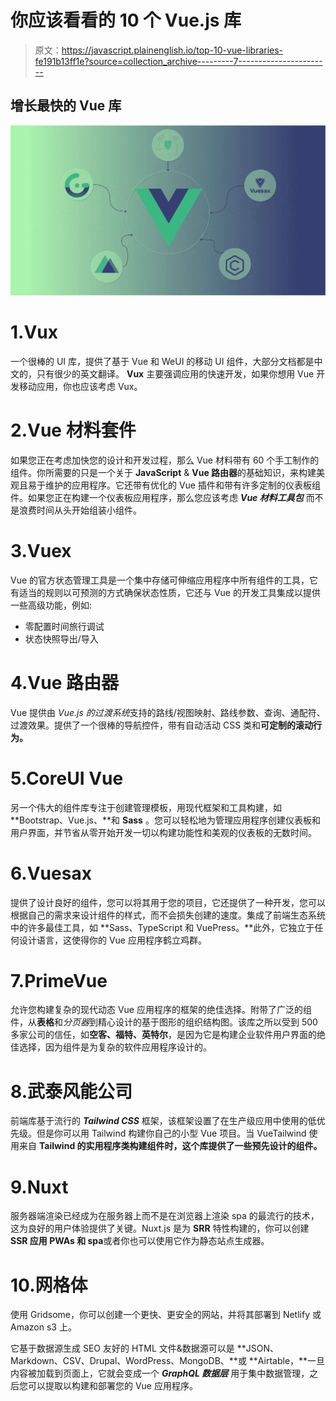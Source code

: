 # 你应该看看的 10 个 Vue.js 库

> 原文：<https://javascript.plainenglish.io/top-10-vue-libraries-fe191b13ff1e?source=collection_archive---------7----------------------->

## 增长最快的 Vue 库

![](img/41bc11167a65bd3d1f0a3d81f16b5f9a.png)

# 1.Vux

一个很棒的 UI 库，提供了基于 Vue 和 WeUI 的移动 UI 组件，大部分文档都是中文的，只有很少的英文翻译。 **Vux** 主要强调应用的快速开发，如果你想用 Vue 开发移动应用，你也应该考虑 Vux。

# 2.Vue 材料套件

如果您正在考虑加快您的设计和开发过程，那么 Vue 材料带有 60 个手工制作的组件。你所需要的只是一个关于 **JavaScript** & **Vue 路由器**的基础知识，来构建美观且易于维护的应用程序。它还带有优化的 Vue 插件和带有许多定制的仪表板组件。如果您正在构建一个仪表板应用程序，那么您应该考虑 ***Vue 材料工具包*** 而不是浪费时间从头开始组装小组件。

# 3.Vuex

Vue 的官方状态管理工具是一个集中存储可伸缩应用程序中所有组件的工具，它有适当的规则以可预测的方式确保状态性质，它还与 Vue 的开发工具集成以提供一些高级功能，例如:

*   零配置时间旅行调试
*   状态快照导出/导入

# 4.Vue 路由器

Vue 提供由 *Vue.js 的过渡系统*支持的路线/视图映射、路线参数、查询、通配符、过渡效果。提供了一个很棒的导航控件，带有自动活动 CSS 类和**可定制的滚动行为。**

# 5.CoreUI Vue

另一个伟大的组件库专注于创建管理模板，用现代框架和工具构建，如 **Bootstrap、Vue.js、**和 **Sass** 。您可以轻松地为管理应用程序创建仪表板和用户界面，并节省从零开始开发一切以构建功能性和美观的仪表板的无数时间。

# 6.Vuesax

提供了设计良好的组件，您可以将其用于您的项目，它还提供了一种开发，您可以根据自己的需求来设计组件的样式，而不会损失创建的速度。集成了前端生态系统中的许多最佳工具，如 **Sass、TypeScript 和 VuePress。**此外，它独立于任何设计语言，这使得你的 Vue 应用程序鹤立鸡群。

# 7.PrimeVue

允许您构建复杂的现代动态 Vue 应用程序的框架的绝佳选择。附带了广泛的组件，从**表格**和*分页器*到精心设计的基于图形的组织结构图。该库之所以受到 500 多家公司的信任，如**空客、福特、英特尔**，是因为它是构建企业软件用户界面的绝佳选择，因为组件是为复杂的软件应用程序设计的。

# 8.武泰风能公司

前端库基于流行的 ***Tailwind CSS*** 框架，该框架设置了在生产级应用中使用的低优先级。但是你可以用 Tailwind 构建你自己的小型 Vue 项目。当 VueTailwind 使用来自 **Tailwind 的实用程序类构建组件时，这个库提供了一些预先设计的组件。**

# 9.Nuxt

服务器端渲染已经成为在服务器上而不是在浏览器上渲染 spa 的最流行的技术，这为良好的用户体验提供了关键。Nuxt.js 是为 **SRR** 特性构建的，你可以创建 **SSR 应用 PWAs 和 spa**或者你也可以使用它作为静态站点生成器。

# 10.网格体

使用 Gridsome，你可以创建一个更快、更安全的网站，并将其部署到 Netlify 或 Amazon s3 上。

它基于数据源生成 SEO 友好的 HTML 文件&数据源可以是 **JSON、Markdown、CSV、Drupal、WordPress、MongoDB、**或 **Airtable，**一旦内容被加载到页面上，它就会变成一个 ***GraphQL 数据层*** 用于集中数据管理，之后您可以提取以构建和部署您的 Vue 应用程序。